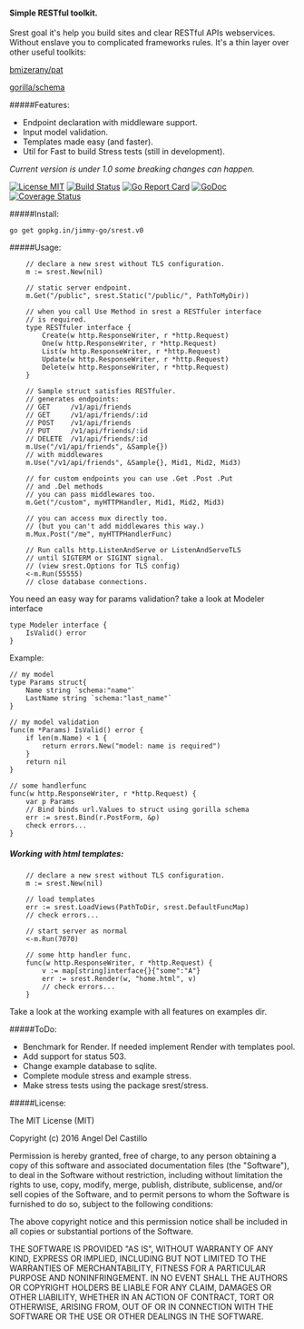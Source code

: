 #### Simple RESTful toolkit.

Srest goal it's help you build sites and clear RESTful APIs webservices.
Without enslave you to complicated frameworks rules.
It's a thin layer over other useful toolkits:

[bmizerany/pat](https://github.com/bmizerany/pat)

[gorilla/schema](https://github.com/gorilla/schema)

#####Features:
* Endpoint declaration with middleware support.
* Input model validation.
* Templates made easy (and faster).
* Util for Fast to build Stress tests (still in development).

_Current version is under 1.0 some breaking changes can happen._

[![License MIT](https://img.shields.io/npm/l/express.svg)](http://opensource.org/licenses/MIT)
[![Build Status](https://travis-ci.org/jimmy-go/srest.svg?branch=master)](https://travis-ci.org/jimmy-go/srest)
[![Go Report Card](https://goreportcard.com/badge/github.com/jimmy-go/srest)](https://goreportcard.com/report/github.com/jimmy-go/srest)
[![GoDoc](http://godoc.org/github.com/jimmy-go/srest?status.png)](http://godoc.org/github.com/jimmy-go/srest)
[![Coverage Status](https://coveralls.io/repos/github/jimmy-go/srest/badge.svg?branch=master)](https://coveralls.io/github/jimmy-go/srest?branch=master)

#####Install:
```
go get gopkg.in/jimmy-go/srest.v0
```

#####Usage:
```
    // declare a new srest without TLS configuration.
    m := srest.New(nil)

    // static server endpoint.
	m.Get("/public", srest.Static("/public/", PathToMyDir))

    // when you call Use Method in srest a RESTfuler interface
    // is required.
    type RESTfuler interface {
        Create(w http.ResponseWriter, r *http.Request)
        One(w http.ResponseWriter, r *http.Request)
        List(w http.ResponseWriter, r *http.Request)
        Update(w http.ResponseWriter, r *http.Request)
        Delete(w http.ResponseWriter, r *http.Request)
    }

    // Sample struct satisfies RESTfuler.
    // generates endpoints:
    // GET     /v1/api/friends
    // GET     /v1/api/friends/:id
    // POST    /v1/api/friends
    // PUT     /v1/api/friends/:id
    // DELETE  /v1/api/friends/:id
    m.Use("/v1/api/friends", &Sample{})
    // with middlewares
    m.Use("/v1/api/friends", &Sample{}, Mid1, Mid2, Mid3)

    // for custom endpoints you can use .Get .Post .Put
    // and .Del methods
    // you can pass middlewares too.
    m.Get("/custom", myHTTPHandler, Mid1, Mid2, Mid3)

    // you can access mux directly too.
    // (but you can't add middlewares this way.)
    m.Mux.Post("/me", myHTTPHandlerFunc)

    // Run calls http.ListenAndServe or ListenAndServeTLS
    // until SIGTERM or SIGINT signal.
    // (view srest.Options for TLS config)
    <-m.Run(55555)
    // close database connections.
```

You need an easy way for params validation? take a look at Modeler interface
```
type Modeler interface {
	IsValid() error
}
```

Example:
```
// my model
type Params struct{
    Name string `schema:"name"`
    LastName string `schema:"last_name"`
}

// my model validation
func(m *Params) IsValid() error {
    if len(m.Name) < 1 {
        return errors.New("model: name is required")
    }
    return nil
}

// some handlerfunc
func(w http.ResponseWriter, r *http.Request) {
    var p Params
    // Bind binds url.Values to struct using gorilla schema
    err := srest.Bind(r.PostForm, &p)
    check errors...
}
```

##### Working with html templates:
```
    // declare a new srest without TLS configuration.
    m := srest.New(nil)

    // load templates
    err := srest.LoadViews(PathToDir, srest.DefaultFuncMap)
    // check errors...

    // start server as normal
    <-m.Run(7070)

    // some http handler func.
    func(w http.ResponseWriter, r *http.Request) {
        v := map[string]interface{}{"some":"A"}
        err := srest.Render(w, "home.html", v)
        // check errors...
    }
```

Take a look at the working example with all features on examples dir.

#####ToDo:

* Benchmark for Render. If needed implement Render with templates pool.
* Add support for status 503.
* Change example database to sqlite.
* Complete module stress and example stress.
* Make stress tests using the package srest/stress.

#####License:

The MIT License (MIT)

Copyright (c) 2016 Angel Del Castillo

Permission is hereby granted, free of charge, to any person obtaining a copy
of this software and associated documentation files (the "Software"), to deal
in the Software without restriction, including without limitation the rights
to use, copy, modify, merge, publish, distribute, sublicense, and/or sell
copies of the Software, and to permit persons to whom the Software is
furnished to do so, subject to the following conditions:

The above copyright notice and this permission notice shall be included in all
copies or substantial portions of the Software.

THE SOFTWARE IS PROVIDED "AS IS", WITHOUT WARRANTY OF ANY KIND, EXPRESS OR
IMPLIED, INCLUDING BUT NOT LIMITED TO THE WARRANTIES OF MERCHANTABILITY,
FITNESS FOR A PARTICULAR PURPOSE AND NONINFRINGEMENT. IN NO EVENT SHALL THE
AUTHORS OR COPYRIGHT HOLDERS BE LIABLE FOR ANY CLAIM, DAMAGES OR OTHER
LIABILITY, WHETHER IN AN ACTION OF CONTRACT, TORT OR OTHERWISE, ARISING FROM,
OUT OF OR IN CONNECTION WITH THE SOFTWARE OR THE USE OR OTHER DEALINGS IN THE
SOFTWARE.
